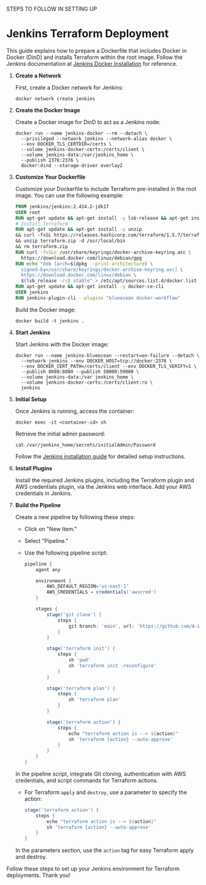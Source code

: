 STEPS TO FOLLOW IN SETTING UP 

# Jenkins Terraform Deployment

This guide explains how to prepare a Dockerfile that includes Docker in Docker (DinD) and installs Terraform within the root image. Follow the Jenkins documentation at [Jenkins Docker Installation](https://www.jenkins.io/doc/book/installing/docker/) for reference.

1. **Create a Network**

   First, create a Docker network for Jenkins:

   ```shell
   docker network create jenkins
   ```

2. **Create the Docker Image**

   Create a Docker image for DinD to act as a Jenkins node:

   ```shell
   docker run --name jenkins-docker --rm --detach \
     --privileged --network jenkins --network-alias docker \
     --env DOCKER_TLS_CERTDIR=/certs \
     --volume jenkins-docker-certs:/certs/client \
     --volume jenkins-data:/var/jenkins_home \
     --publish 2376:2376 \
     docker:dind --storage-driver overlay2
   ```

3. **Customize Your Dockerfile**

   Customize your Dockerfile to include Terraform pre-installed in the root image. You can use the following example:

   ```Dockerfile
   FROM jenkins/jenkins:2.414.2-jdk17
   USER root
   RUN apt-get update && apt-get install -y lsb-release && apt-get install -y wget unzip
   # Install Terraform
   RUN apt-get update && apt-get install -y unzip
   && curl -fsSL https://releases.hashicorp.com/terraform/1.5.7/terraform_1.5.7_linux_amd64.zip -o terraform.zip
   && unzip terraform.zip -d /usr/local/bin
   && rm terraform.zip
   RUN curl -fsSLo /usr/share/keyrings/docker-archive-keyring.asc \
     https://download.docker.com/linux/debian/gpg
   RUN echo "deb [arch=$(dpkg --print-architecture) \
     signed-by=/usr/share/keyrings/docker-archive-keyring.asc] \
     https://download.docker.com/linux/debian \
     $(lsb_release -cs) stable" > /etc/apt/sources.list.d/docker.list
   RUN apt-get update && apt-get install -y docker-ce-cli
   USER jenkins
   RUN jenkins-plugin-cli --plugins "blueocean docker-workflow"
   ```

   Build the Docker image:

   ```shell
   docker build -t jenkins .
   ```

4. **Start Jenkins**

   Start Jenkins with the Docker image:

   ```shell
   docker run --name jenkins-blueocean --restart=on-failure --detach \
     --network jenkins --env DOCKER_HOST=tcp://docker:2376 \
     --env DOCKER_CERT_PATH=/certs/client --env DOCKER_TLS_VERIFY=1 \
     --publish 8080:8080 --publish 50000:50000 \
     --volume jenkins-data:/var jenkins_home \
     --volume jenkins-docker-certs:/certs/client:ro \
     jenkins
   ```

5. **Initial Setup**

   Once Jenkins is running, access the container:

   ```shell
   docker exec -it <container-id> sh
   ```

   Retrieve the initial admin password:

   ```shell
   cat /var/jenkins_home/secrets/initialAdmin/Password
   ```

   Follow the [Jenkins installation guide](https://www.jenkins.io/doc/book/installing/docker/) for detailed setup instructions.

6. **Install Plugins**

   Install the required Jenkins plugins, including the Terraform plugin and AWS credentials plugin, via the Jenkins web interface. Add your AWS credentials in Jenkins.

7. **Build the Pipeline**

   Create a new pipeline by following these steps:

   - Click on "New Item."
   - Select "Pipeline."
   - Use the following pipeline script:

     ```groovy
     pipeline {
         agent any

         environment {
             AWS_DEFAULT_REGION='us-east-1'
             AWS_CREDENTIALS = credentials('awscred') 
         }

         stages {
             stage('git clone') {
                 steps {
                     git branch: 'main', url: 'https://github.com/A-LPHARM/jenkins-terraform-deployment'
                 }
             }

             stage('terraform init') {
                 steps {
                     sh 'pwd'
                     sh 'terraform init -reconfigure'
                 }
             }

             stage('terraform plan') {
                 steps {
                     sh 'terraform plan'
                 }
             }

             stage('terraform action') {
                 steps {
                     echo "terraform action is --> ${action}"
                     sh 'terraform {action} --auto-approve'
                 }
             }
         }
     }
     ```

   In the pipeline script, integrate Git cloning, authentication with AWS credentials, and script commands for Terraform actions.

   - For Terraform `apply` and `destroy`, use a parameter to specify the action:

     ```groovy
     stage('terraform action') {
         steps {
             echo "terraform action is --> ${action}"
             sh 'terraform {action} --auto-approve'
         }
     }
     ```

   In the parameters section, use the `action` tag for easy Terraform apply and destroy.

Follow these steps to set up your Jenkins environment for Terraform deployments. Thank you!